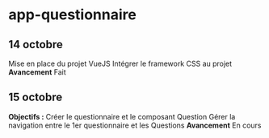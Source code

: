 # app-questionnaire

## 14 octobre 
Mise en place du projet VueJS
Intégrer le framework CSS au projet
**Avancement**
Fait

## 15 octobre
**Objectifs :**
Créer le questionnaire et le composant Question
Gérer la navigation entre le 1er questionnaire et les Questions
**Avancement**
En cours